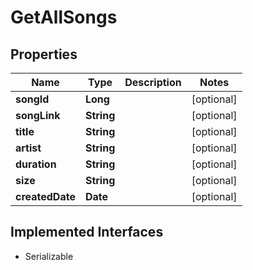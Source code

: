 

# GetAllSongs


## Properties

Name | Type | Description | Notes
------------ | ------------- | ------------- | -------------
**songId** | **Long** |  |  [optional]
**songLink** | **String** |  |  [optional]
**title** | **String** |  |  [optional]
**artist** | **String** |  |  [optional]
**duration** | **String** |  |  [optional]
**size** | **String** |  |  [optional]
**createdDate** | **Date** |  |  [optional]


## Implemented Interfaces

* Serializable


